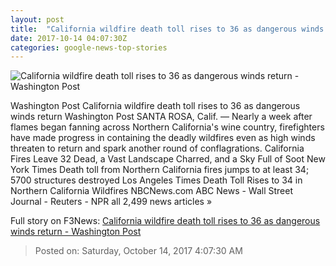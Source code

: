 ```yaml
---
layout: post
title:  "California wildfire death toll rises to 36 as dangerous winds return - Washington Post"
date: 2017-10-14 04:07:30Z
categories: google-news-top-stories
---
```


![California wildfire death toll rises to 36 as dangerous winds return - Washington Post](https://www.washingtonpost.com/resizer/ev7OGMy_TyADxtgrJ-Qst7qyG4Q=/1484x0/https://arc-anglerfish-washpost-prod-washpost.s3.amazonaws.com/public/QI4VLMHLUA4SJBYANU4BSKACFM.jpg)

Washington Post California wildfire death toll rises to 36 as dangerous winds return Washington Post SANTA ROSA, Calif. — Nearly a week after flames began fanning across Northern California's wine country, firefighters have made progress in containing the deadly wildfires even as high winds threaten to return and spark another round of conflagrations. California Fires Leave 32 Dead, a Vast Landscape Charred, and a Sky Full of Soot New York Times Death toll from Northern California fires jumps to at least 34; 5700 structures destroyed Los Angeles Times Death Toll Rises to 34 in Northern California Wildfires NBCNews.com ABC News - Wall Street Journal - Reuters - NPR all 2,499 news articles »


Full story on F3News: [California wildfire death toll rises to 36 as dangerous winds return - Washington Post](http://www.f3nws.com/n/a2hEEE)

> Posted on: Saturday, October 14, 2017 4:07:30 AM

